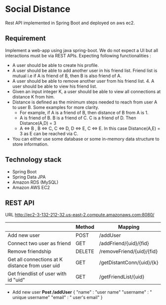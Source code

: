 
# Social Distance



Rest API implemented in Spring Boot and deployed on aws ec2.

## Requirement
Implement a web-app using java spring-boot. 
We do not expect a UI but all interactions must be via REST APIs. Expecting following functionalities :
-  A user should be able to create his profile. 
-  A user should be able to add another user in his friend list. Friend list is mutual i.e if A is friend of B, then B is also friend of A.
- A user should be able to remove another user from his friend list. 4. A user should be able to view his friend list.
- Given an input integer K, a user should be able to view all connections at distance K from him.
- Distance is defined as the minimum steps needed to reach from user A to user B. Some examples for more clarity.
	- For example, if A is a friend of B, then distance of B from A is 1. 
	-  A is friend of B. B is a friend of C. C is a friend of D. Then Distance(A,D) = 3 
	-  A ⇔ B , B ⇔ C, C ⇔ D, D ⇔ E, C ⇔ E. In this case Distance(A,E) = 3 as E can be reached via C.
- You can either use some database or some in-memory data structure to store information.

## Technology stack
- Spring Boot
- Spring Data JPA
- Amazon RDS (MySQL)
- Amazon AWS EC2

## REST API

URL http://ec2-3-132-212-32.us-east-2.compute.amazonaws.com:8080/

|  | Method |	Mapping|
|--|--|--|
| Add new user  | POST  |  /addUser |
| Connect two user as friend   | GET | /addFriend/{uid}/{fid} |
| Remove friendship | DELETE | /removeFriend/{uid}/{fid} |
| Get all connections at K distance from user uid  | GET | /getDistantConn/{uid}/{k} |
| Get friendlist of user with id "uid" | GET | /getFriendList/{uid} |

- Add new user **Post /addUser** 
{
"name" : "user name"
"username" : " unique username"
"email" : " user's email"
}
